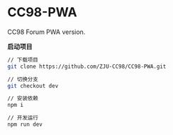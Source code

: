 # CC98-PWA

CC98 Forum PWA version.

**启动项目**

 ```sh
 // 下载项目
 git clone https://github.com/ZJU-CC98/CC98-PWA.git

 // 切换分支
 git checkout dev

 // 安装依赖
 npm i

 // 开发运行
 npm run dev
 ```

